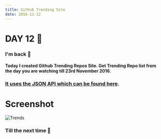 ```yaml
---
title: Github Trending Site
date: 2016-11-12
---
```


# DAY 12 👾 

### I'm back 💙

#### Today I created Github Trending Repos Site. Get Trending Repo list from the day you are watching till 23rd November 2016. 

### [It uses the JSON API which can be found here](https://github.com/deadcoder0904/github-trending-json-api).

# Screenshot

![Trends](http://imgur.com/ilNCm5p.png)

### Till the next time 👻 